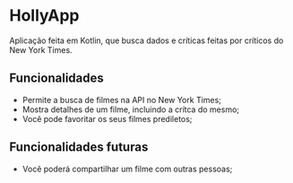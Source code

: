 # HollyApp
Aplicação feita em Kotlin, que busca dados e críticas feitas por críticos do New York Times.

## Funcionalidades
- Permite a busca de filmes na API no New York Times;
- Mostra detalhes de um filme, incluindo a crítca do mesmo;
- Você pode favoritar os seus filmes prediletos;

## Funcionalidades futuras
- Você poderá compartilhar um filme com outras pessoas;
